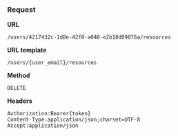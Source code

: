 ### Request

**URL**

`/users/4217432c-1d8e-42f8-a048-e2b18d09076a/resources`

**URL template**

`/users/{user_email}/resources`

**Method**

`DELETE`

**Headers**

`Authorization:Bearer{token}`  
`Content-Type:application/json;charset=UTF-8`  
`Accept:application/json`  

